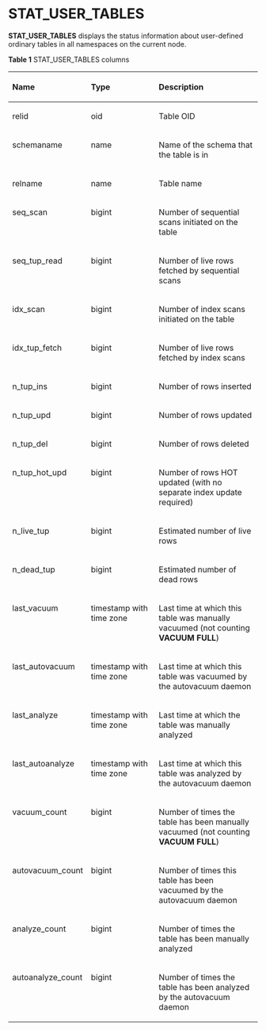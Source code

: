 # STAT\_USER\_TABLES<a name="EN-US_TOPIC_0289900986"></a>

**STAT\_USER\_TABLES**  displays the status information about user-defined ordinary tables in all namespaces on the current node.

**Table  1**  STAT\_USER\_TABLES columns

<a name="en-us_topic_0283137728_en-us_topic_0237122576_table85697355239"></a>
<table><thead align="left"><tr id="en-us_topic_0283137728_en-us_topic_0237122576_row57731335112317"><th class="cellrowborder" valign="top" width="20.150000000000002%" id="mcps1.2.4.1.1"><p id="en-us_topic_0283137728_en-us_topic_0237122576_p577411351232"><a name="en-us_topic_0283137728_en-us_topic_0237122576_p577411351232"></a><a name="en-us_topic_0283137728_en-us_topic_0237122576_p577411351232"></a>Name</p>
</th>
<th class="cellrowborder" valign="top" width="30.61%" id="mcps1.2.4.1.2"><p id="en-us_topic_0283137728_en-us_topic_0237122576_p2077493562313"><a name="en-us_topic_0283137728_en-us_topic_0237122576_p2077493562313"></a><a name="en-us_topic_0283137728_en-us_topic_0237122576_p2077493562313"></a>Type</p>
</th>
<th class="cellrowborder" valign="top" width="49.24%" id="mcps1.2.4.1.3"><p id="en-us_topic_0283137728_en-us_topic_0237122576_p1277493542313"><a name="en-us_topic_0283137728_en-us_topic_0237122576_p1277493542313"></a><a name="en-us_topic_0283137728_en-us_topic_0237122576_p1277493542313"></a>Description</p>
</th>
</tr>
</thead>
<tbody><tr id="en-us_topic_0283137728_en-us_topic_0237122576_row17746359231"><td class="cellrowborder" valign="top" width="20.150000000000002%" headers="mcps1.2.4.1.1 "><p id="en-us_topic_0283137728_en-us_topic_0237122576_p1177443592316"><a name="en-us_topic_0283137728_en-us_topic_0237122576_p1177443592316"></a><a name="en-us_topic_0283137728_en-us_topic_0237122576_p1177443592316"></a>relid</p>
</td>
<td class="cellrowborder" valign="top" width="30.61%" headers="mcps1.2.4.1.2 "><p id="en-us_topic_0283137728_en-us_topic_0237122576_p15775183514230"><a name="en-us_topic_0283137728_en-us_topic_0237122576_p15775183514230"></a><a name="en-us_topic_0283137728_en-us_topic_0237122576_p15775183514230"></a>oid</p>
</td>
<td class="cellrowborder" valign="top" width="49.24%" headers="mcps1.2.4.1.3 "><p id="en-us_topic_0283137728_en-us_topic_0237122576_p57759351230"><a name="en-us_topic_0283137728_en-us_topic_0237122576_p57759351230"></a><a name="en-us_topic_0283137728_en-us_topic_0237122576_p57759351230"></a>Table OID</p>
</td>
</tr>
<tr id="en-us_topic_0283137728_en-us_topic_0237122576_row18775735132320"><td class="cellrowborder" valign="top" width="20.150000000000002%" headers="mcps1.2.4.1.1 "><p id="en-us_topic_0283137728_en-us_topic_0237122576_p67757356238"><a name="en-us_topic_0283137728_en-us_topic_0237122576_p67757356238"></a><a name="en-us_topic_0283137728_en-us_topic_0237122576_p67757356238"></a>schemaname</p>
</td>
<td class="cellrowborder" valign="top" width="30.61%" headers="mcps1.2.4.1.2 "><p id="en-us_topic_0283137728_en-us_topic_0237122576_p14775143552315"><a name="en-us_topic_0283137728_en-us_topic_0237122576_p14775143552315"></a><a name="en-us_topic_0283137728_en-us_topic_0237122576_p14775143552315"></a>name</p>
</td>
<td class="cellrowborder" valign="top" width="49.24%" headers="mcps1.2.4.1.3 "><p id="en-us_topic_0283137728_en-us_topic_0237122576_p2775183520237"><a name="en-us_topic_0283137728_en-us_topic_0237122576_p2775183520237"></a><a name="en-us_topic_0283137728_en-us_topic_0237122576_p2775183520237"></a>Name of the schema that the table is in</p>
</td>
</tr>
<tr id="en-us_topic_0283137728_en-us_topic_0237122576_row197751935162314"><td class="cellrowborder" valign="top" width="20.150000000000002%" headers="mcps1.2.4.1.1 "><p id="en-us_topic_0283137728_en-us_topic_0237122576_p1277663562314"><a name="en-us_topic_0283137728_en-us_topic_0237122576_p1277663562314"></a><a name="en-us_topic_0283137728_en-us_topic_0237122576_p1277663562314"></a>relname</p>
</td>
<td class="cellrowborder" valign="top" width="30.61%" headers="mcps1.2.4.1.2 "><p id="en-us_topic_0283137728_en-us_topic_0237122576_p18776193542310"><a name="en-us_topic_0283137728_en-us_topic_0237122576_p18776193542310"></a><a name="en-us_topic_0283137728_en-us_topic_0237122576_p18776193542310"></a>name</p>
</td>
<td class="cellrowborder" valign="top" width="49.24%" headers="mcps1.2.4.1.3 "><p id="en-us_topic_0283137728_en-us_topic_0237122576_p6776183552311"><a name="en-us_topic_0283137728_en-us_topic_0237122576_p6776183552311"></a><a name="en-us_topic_0283137728_en-us_topic_0237122576_p6776183552311"></a>Table name</p>
</td>
</tr>
<tr id="en-us_topic_0283137728_en-us_topic_0237122576_row3776143516237"><td class="cellrowborder" valign="top" width="20.150000000000002%" headers="mcps1.2.4.1.1 "><p id="en-us_topic_0283137728_en-us_topic_0237122576_p1377633513239"><a name="en-us_topic_0283137728_en-us_topic_0237122576_p1377633513239"></a><a name="en-us_topic_0283137728_en-us_topic_0237122576_p1377633513239"></a>seq_scan</p>
</td>
<td class="cellrowborder" valign="top" width="30.61%" headers="mcps1.2.4.1.2 "><p id="en-us_topic_0283137728_en-us_topic_0237122576_p187761735122319"><a name="en-us_topic_0283137728_en-us_topic_0237122576_p187761735122319"></a><a name="en-us_topic_0283137728_en-us_topic_0237122576_p187761735122319"></a>bigint</p>
</td>
<td class="cellrowborder" valign="top" width="49.24%" headers="mcps1.2.4.1.3 "><p id="en-us_topic_0283137728_en-us_topic_0237122576_p107761235162311"><a name="en-us_topic_0283137728_en-us_topic_0237122576_p107761235162311"></a><a name="en-us_topic_0283137728_en-us_topic_0237122576_p107761235162311"></a>Number of sequential scans initiated on the table</p>
</td>
</tr>
<tr id="en-us_topic_0283137728_en-us_topic_0237122576_row777613572317"><td class="cellrowborder" valign="top" width="20.150000000000002%" headers="mcps1.2.4.1.1 "><p id="en-us_topic_0283137728_en-us_topic_0237122576_p117761735162315"><a name="en-us_topic_0283137728_en-us_topic_0237122576_p117761735162315"></a><a name="en-us_topic_0283137728_en-us_topic_0237122576_p117761735162315"></a>seq_tup_read</p>
</td>
<td class="cellrowborder" valign="top" width="30.61%" headers="mcps1.2.4.1.2 "><p id="en-us_topic_0283137728_en-us_topic_0237122576_p107774359234"><a name="en-us_topic_0283137728_en-us_topic_0237122576_p107774359234"></a><a name="en-us_topic_0283137728_en-us_topic_0237122576_p107774359234"></a>bigint</p>
</td>
<td class="cellrowborder" valign="top" width="49.24%" headers="mcps1.2.4.1.3 "><p id="en-us_topic_0283137728_en-us_topic_0237122576_p677793552320"><a name="en-us_topic_0283137728_en-us_topic_0237122576_p677793552320"></a><a name="en-us_topic_0283137728_en-us_topic_0237122576_p677793552320"></a>Number of live rows fetched by sequential scans</p>
</td>
</tr>
<tr id="en-us_topic_0283137728_en-us_topic_0237122576_row167771235122312"><td class="cellrowborder" valign="top" width="20.150000000000002%" headers="mcps1.2.4.1.1 "><p id="en-us_topic_0283137728_en-us_topic_0237122576_p17771352235"><a name="en-us_topic_0283137728_en-us_topic_0237122576_p17771352235"></a><a name="en-us_topic_0283137728_en-us_topic_0237122576_p17771352235"></a>idx_scan</p>
</td>
<td class="cellrowborder" valign="top" width="30.61%" headers="mcps1.2.4.1.2 "><p id="en-us_topic_0283137728_en-us_topic_0237122576_p1377723511233"><a name="en-us_topic_0283137728_en-us_topic_0237122576_p1377723511233"></a><a name="en-us_topic_0283137728_en-us_topic_0237122576_p1377723511233"></a>bigint</p>
</td>
<td class="cellrowborder" valign="top" width="49.24%" headers="mcps1.2.4.1.3 "><p id="en-us_topic_0283137728_en-us_topic_0237122576_p18778163592315"><a name="en-us_topic_0283137728_en-us_topic_0237122576_p18778163592315"></a><a name="en-us_topic_0283137728_en-us_topic_0237122576_p18778163592315"></a>Number of index scans initiated on the table</p>
</td>
</tr>
<tr id="en-us_topic_0283137728_en-us_topic_0237122576_row277913513231"><td class="cellrowborder" valign="top" width="20.150000000000002%" headers="mcps1.2.4.1.1 "><p id="en-us_topic_0283137728_en-us_topic_0237122576_p37790359238"><a name="en-us_topic_0283137728_en-us_topic_0237122576_p37790359238"></a><a name="en-us_topic_0283137728_en-us_topic_0237122576_p37790359238"></a>idx_tup_fetch</p>
</td>
<td class="cellrowborder" valign="top" width="30.61%" headers="mcps1.2.4.1.2 "><p id="en-us_topic_0283137728_en-us_topic_0237122576_p1577923513231"><a name="en-us_topic_0283137728_en-us_topic_0237122576_p1577923513231"></a><a name="en-us_topic_0283137728_en-us_topic_0237122576_p1577923513231"></a>bigint</p>
</td>
<td class="cellrowborder" valign="top" width="49.24%" headers="mcps1.2.4.1.3 "><p id="en-us_topic_0283137728_en-us_topic_0237122576_p19779183532313"><a name="en-us_topic_0283137728_en-us_topic_0237122576_p19779183532313"></a><a name="en-us_topic_0283137728_en-us_topic_0237122576_p19779183532313"></a>Number of live rows fetched by index scans</p>
</td>
</tr>
<tr id="en-us_topic_0283137728_en-us_topic_0237122576_row117794351231"><td class="cellrowborder" valign="top" width="20.150000000000002%" headers="mcps1.2.4.1.1 "><p id="en-us_topic_0283137728_en-us_topic_0237122576_p11779035152318"><a name="en-us_topic_0283137728_en-us_topic_0237122576_p11779035152318"></a><a name="en-us_topic_0283137728_en-us_topic_0237122576_p11779035152318"></a>n_tup_ins</p>
</td>
<td class="cellrowborder" valign="top" width="30.61%" headers="mcps1.2.4.1.2 "><p id="en-us_topic_0283137728_en-us_topic_0237122576_p1878053511239"><a name="en-us_topic_0283137728_en-us_topic_0237122576_p1878053511239"></a><a name="en-us_topic_0283137728_en-us_topic_0237122576_p1878053511239"></a>bigint</p>
</td>
<td class="cellrowborder" valign="top" width="49.24%" headers="mcps1.2.4.1.3 "><p id="en-us_topic_0283137728_en-us_topic_0237122576_p1078003522314"><a name="en-us_topic_0283137728_en-us_topic_0237122576_p1078003522314"></a><a name="en-us_topic_0283137728_en-us_topic_0237122576_p1078003522314"></a>Number of rows inserted</p>
</td>
</tr>
<tr id="en-us_topic_0283137728_en-us_topic_0237122576_row1578053552318"><td class="cellrowborder" valign="top" width="20.150000000000002%" headers="mcps1.2.4.1.1 "><p id="en-us_topic_0283137728_en-us_topic_0237122576_p1378023562319"><a name="en-us_topic_0283137728_en-us_topic_0237122576_p1378023562319"></a><a name="en-us_topic_0283137728_en-us_topic_0237122576_p1378023562319"></a>n_tup_upd</p>
</td>
<td class="cellrowborder" valign="top" width="30.61%" headers="mcps1.2.4.1.2 "><p id="en-us_topic_0283137728_en-us_topic_0237122576_p1178023552318"><a name="en-us_topic_0283137728_en-us_topic_0237122576_p1178023552318"></a><a name="en-us_topic_0283137728_en-us_topic_0237122576_p1178023552318"></a>bigint</p>
</td>
<td class="cellrowborder" valign="top" width="49.24%" headers="mcps1.2.4.1.3 "><p id="en-us_topic_0283137728_en-us_topic_0237122576_p6780183512233"><a name="en-us_topic_0283137728_en-us_topic_0237122576_p6780183512233"></a><a name="en-us_topic_0283137728_en-us_topic_0237122576_p6780183512233"></a>Number of rows updated</p>
</td>
</tr>
<tr id="en-us_topic_0283137728_en-us_topic_0237122576_row19780173519233"><td class="cellrowborder" valign="top" width="20.150000000000002%" headers="mcps1.2.4.1.1 "><p id="en-us_topic_0283137728_en-us_topic_0237122576_p5780163513231"><a name="en-us_topic_0283137728_en-us_topic_0237122576_p5780163513231"></a><a name="en-us_topic_0283137728_en-us_topic_0237122576_p5780163513231"></a>n_tup_del</p>
</td>
<td class="cellrowborder" valign="top" width="30.61%" headers="mcps1.2.4.1.2 "><p id="en-us_topic_0283137728_en-us_topic_0237122576_p37806356236"><a name="en-us_topic_0283137728_en-us_topic_0237122576_p37806356236"></a><a name="en-us_topic_0283137728_en-us_topic_0237122576_p37806356236"></a>bigint</p>
</td>
<td class="cellrowborder" valign="top" width="49.24%" headers="mcps1.2.4.1.3 "><p id="en-us_topic_0283137728_en-us_topic_0237122576_p77801535132318"><a name="en-us_topic_0283137728_en-us_topic_0237122576_p77801535132318"></a><a name="en-us_topic_0283137728_en-us_topic_0237122576_p77801535132318"></a>Number of rows deleted</p>
</td>
</tr>
<tr id="en-us_topic_0283137728_en-us_topic_0237122576_row177811535152310"><td class="cellrowborder" valign="top" width="20.150000000000002%" headers="mcps1.2.4.1.1 "><p id="en-us_topic_0283137728_en-us_topic_0237122576_p10781435182312"><a name="en-us_topic_0283137728_en-us_topic_0237122576_p10781435182312"></a><a name="en-us_topic_0283137728_en-us_topic_0237122576_p10781435182312"></a>n_tup_hot_upd</p>
</td>
<td class="cellrowborder" valign="top" width="30.61%" headers="mcps1.2.4.1.2 "><p id="en-us_topic_0283137728_en-us_topic_0237122576_p1781153532314"><a name="en-us_topic_0283137728_en-us_topic_0237122576_p1781153532314"></a><a name="en-us_topic_0283137728_en-us_topic_0237122576_p1781153532314"></a>bigint</p>
</td>
<td class="cellrowborder" valign="top" width="49.24%" headers="mcps1.2.4.1.3 "><p id="en-us_topic_0283137728_en-us_topic_0237122576_p178183519235"><a name="en-us_topic_0283137728_en-us_topic_0237122576_p178183519235"></a><a name="en-us_topic_0283137728_en-us_topic_0237122576_p178183519235"></a>Number of rows HOT updated (with no separate index update required)</p>
</td>
</tr>
<tr id="en-us_topic_0283137728_en-us_topic_0237122576_row14781935182315"><td class="cellrowborder" valign="top" width="20.150000000000002%" headers="mcps1.2.4.1.1 "><p id="en-us_topic_0283137728_en-us_topic_0237122576_p3781153572314"><a name="en-us_topic_0283137728_en-us_topic_0237122576_p3781153572314"></a><a name="en-us_topic_0283137728_en-us_topic_0237122576_p3781153572314"></a>n_live_tup</p>
</td>
<td class="cellrowborder" valign="top" width="30.61%" headers="mcps1.2.4.1.2 "><p id="en-us_topic_0283137728_en-us_topic_0237122576_p1878119354235"><a name="en-us_topic_0283137728_en-us_topic_0237122576_p1878119354235"></a><a name="en-us_topic_0283137728_en-us_topic_0237122576_p1878119354235"></a>bigint</p>
</td>
<td class="cellrowborder" valign="top" width="49.24%" headers="mcps1.2.4.1.3 "><p id="en-us_topic_0283137728_en-us_topic_0237122576_p97811535152312"><a name="en-us_topic_0283137728_en-us_topic_0237122576_p97811535152312"></a><a name="en-us_topic_0283137728_en-us_topic_0237122576_p97811535152312"></a>Estimated number of live rows</p>
</td>
</tr>
<tr id="en-us_topic_0283137728_en-us_topic_0237122576_row47811235102310"><td class="cellrowborder" valign="top" width="20.150000000000002%" headers="mcps1.2.4.1.1 "><p id="en-us_topic_0283137728_en-us_topic_0237122576_p1978143514233"><a name="en-us_topic_0283137728_en-us_topic_0237122576_p1978143514233"></a><a name="en-us_topic_0283137728_en-us_topic_0237122576_p1978143514233"></a>n_dead_tup</p>
</td>
<td class="cellrowborder" valign="top" width="30.61%" headers="mcps1.2.4.1.2 "><p id="en-us_topic_0283137728_en-us_topic_0237122576_p478253572318"><a name="en-us_topic_0283137728_en-us_topic_0237122576_p478253572318"></a><a name="en-us_topic_0283137728_en-us_topic_0237122576_p478253572318"></a>bigint</p>
</td>
<td class="cellrowborder" valign="top" width="49.24%" headers="mcps1.2.4.1.3 "><p id="en-us_topic_0283137728_en-us_topic_0237122576_p157827353234"><a name="en-us_topic_0283137728_en-us_topic_0237122576_p157827353234"></a><a name="en-us_topic_0283137728_en-us_topic_0237122576_p157827353234"></a>Estimated number of dead rows</p>
</td>
</tr>
<tr id="en-us_topic_0283137728_en-us_topic_0237122576_row77821635202315"><td class="cellrowborder" valign="top" width="20.150000000000002%" headers="mcps1.2.4.1.1 "><p id="en-us_topic_0283137728_en-us_topic_0237122576_p57821135142317"><a name="en-us_topic_0283137728_en-us_topic_0237122576_p57821135142317"></a><a name="en-us_topic_0283137728_en-us_topic_0237122576_p57821135142317"></a>last_vacuum</p>
</td>
<td class="cellrowborder" valign="top" width="30.61%" headers="mcps1.2.4.1.2 "><p id="en-us_topic_0283137728_en-us_topic_0237122576_p17825351234"><a name="en-us_topic_0283137728_en-us_topic_0237122576_p17825351234"></a><a name="en-us_topic_0283137728_en-us_topic_0237122576_p17825351234"></a>timestamp with time zone</p>
</td>
<td class="cellrowborder" valign="top" width="49.24%" headers="mcps1.2.4.1.3 "><p id="en-us_topic_0283137728_en-us_topic_0237122576_p1678213502313"><a name="en-us_topic_0283137728_en-us_topic_0237122576_p1678213502313"></a><a name="en-us_topic_0283137728_en-us_topic_0237122576_p1678213502313"></a>Last time at which this table was manually vacuumed (not counting <strong id="en-us_topic_0283137728_b398415154224"><a name="en-us_topic_0283137728_b398415154224"></a><a name="en-us_topic_0283137728_b398415154224"></a>VACUUM FULL</strong>)</p>
</td>
</tr>
<tr id="en-us_topic_0283137728_en-us_topic_0237122576_row20782183510235"><td class="cellrowborder" valign="top" width="20.150000000000002%" headers="mcps1.2.4.1.1 "><p id="en-us_topic_0283137728_en-us_topic_0237122576_p107822355237"><a name="en-us_topic_0283137728_en-us_topic_0237122576_p107822355237"></a><a name="en-us_topic_0283137728_en-us_topic_0237122576_p107822355237"></a>last_autovacuum</p>
</td>
<td class="cellrowborder" valign="top" width="30.61%" headers="mcps1.2.4.1.2 "><p id="en-us_topic_0283137728_en-us_topic_0237122576_p57821335152316"><a name="en-us_topic_0283137728_en-us_topic_0237122576_p57821335152316"></a><a name="en-us_topic_0283137728_en-us_topic_0237122576_p57821335152316"></a>timestamp with time zone</p>
</td>
<td class="cellrowborder" valign="top" width="49.24%" headers="mcps1.2.4.1.3 "><p id="en-us_topic_0283137728_en-us_topic_0237122576_p117821535102314"><a name="en-us_topic_0283137728_en-us_topic_0237122576_p117821535102314"></a><a name="en-us_topic_0283137728_en-us_topic_0237122576_p117821535102314"></a>Last time at which this table was vacuumed by the autovacuum daemon</p>
</td>
</tr>
<tr id="en-us_topic_0283137728_en-us_topic_0237122576_row47831635102317"><td class="cellrowborder" valign="top" width="20.150000000000002%" headers="mcps1.2.4.1.1 "><p id="en-us_topic_0283137728_en-us_topic_0237122576_p177831235122312"><a name="en-us_topic_0283137728_en-us_topic_0237122576_p177831235122312"></a><a name="en-us_topic_0283137728_en-us_topic_0237122576_p177831235122312"></a>last_analyze</p>
</td>
<td class="cellrowborder" valign="top" width="30.61%" headers="mcps1.2.4.1.2 "><p id="en-us_topic_0283137728_en-us_topic_0237122576_p10783133572317"><a name="en-us_topic_0283137728_en-us_topic_0237122576_p10783133572317"></a><a name="en-us_topic_0283137728_en-us_topic_0237122576_p10783133572317"></a>timestamp with time zone</p>
</td>
<td class="cellrowborder" valign="top" width="49.24%" headers="mcps1.2.4.1.3 "><p id="en-us_topic_0283137728_en-us_topic_0237122576_p1478313350232"><a name="en-us_topic_0283137728_en-us_topic_0237122576_p1478313350232"></a><a name="en-us_topic_0283137728_en-us_topic_0237122576_p1478313350232"></a>Last time at which the table was manually analyzed</p>
</td>
</tr>
<tr id="en-us_topic_0283137728_en-us_topic_0237122576_row157836356238"><td class="cellrowborder" valign="top" width="20.150000000000002%" headers="mcps1.2.4.1.1 "><p id="en-us_topic_0283137728_en-us_topic_0237122576_p14783123515230"><a name="en-us_topic_0283137728_en-us_topic_0237122576_p14783123515230"></a><a name="en-us_topic_0283137728_en-us_topic_0237122576_p14783123515230"></a>last_autoanalyze</p>
</td>
<td class="cellrowborder" valign="top" width="30.61%" headers="mcps1.2.4.1.2 "><p id="en-us_topic_0283137728_en-us_topic_0237122576_p47831635162316"><a name="en-us_topic_0283137728_en-us_topic_0237122576_p47831635162316"></a><a name="en-us_topic_0283137728_en-us_topic_0237122576_p47831635162316"></a>timestamp with time zone</p>
</td>
<td class="cellrowborder" valign="top" width="49.24%" headers="mcps1.2.4.1.3 "><p id="en-us_topic_0283137728_en-us_topic_0237122576_p17784635182315"><a name="en-us_topic_0283137728_en-us_topic_0237122576_p17784635182315"></a><a name="en-us_topic_0283137728_en-us_topic_0237122576_p17784635182315"></a>Last time at which this table was analyzed by the autovacuum daemon</p>
</td>
</tr>
<tr id="en-us_topic_0283137728_en-us_topic_0237122576_row5784203502315"><td class="cellrowborder" valign="top" width="20.150000000000002%" headers="mcps1.2.4.1.1 "><p id="en-us_topic_0283137728_en-us_topic_0237122576_p1078463510234"><a name="en-us_topic_0283137728_en-us_topic_0237122576_p1078463510234"></a><a name="en-us_topic_0283137728_en-us_topic_0237122576_p1078463510234"></a>vacuum_count</p>
</td>
<td class="cellrowborder" valign="top" width="30.61%" headers="mcps1.2.4.1.2 "><p id="en-us_topic_0283137728_en-us_topic_0237122576_p20784203516236"><a name="en-us_topic_0283137728_en-us_topic_0237122576_p20784203516236"></a><a name="en-us_topic_0283137728_en-us_topic_0237122576_p20784203516236"></a>bigint</p>
</td>
<td class="cellrowborder" valign="top" width="49.24%" headers="mcps1.2.4.1.3 "><p id="en-us_topic_0283137728_en-us_topic_0237122576_p9784535152312"><a name="en-us_topic_0283137728_en-us_topic_0237122576_p9784535152312"></a><a name="en-us_topic_0283137728_en-us_topic_0237122576_p9784535152312"></a>Number of times the table has been manually vacuumed (not counting <strong id="en-us_topic_0283137728_b2345182622217"><a name="en-us_topic_0283137728_b2345182622217"></a><a name="en-us_topic_0283137728_b2345182622217"></a>VACUUM FULL</strong>)</p>
</td>
</tr>
<tr id="en-us_topic_0283137728_en-us_topic_0237122576_row27841135142319"><td class="cellrowborder" valign="top" width="20.150000000000002%" headers="mcps1.2.4.1.1 "><p id="en-us_topic_0283137728_en-us_topic_0237122576_p6784173512317"><a name="en-us_topic_0283137728_en-us_topic_0237122576_p6784173512317"></a><a name="en-us_topic_0283137728_en-us_topic_0237122576_p6784173512317"></a>autovacuum_count</p>
</td>
<td class="cellrowborder" valign="top" width="30.61%" headers="mcps1.2.4.1.2 "><p id="en-us_topic_0283137728_en-us_topic_0237122576_p207841335102310"><a name="en-us_topic_0283137728_en-us_topic_0237122576_p207841335102310"></a><a name="en-us_topic_0283137728_en-us_topic_0237122576_p207841335102310"></a>bigint</p>
</td>
<td class="cellrowborder" valign="top" width="49.24%" headers="mcps1.2.4.1.3 "><p id="en-us_topic_0283137728_en-us_topic_0237122576_p678410351233"><a name="en-us_topic_0283137728_en-us_topic_0237122576_p678410351233"></a><a name="en-us_topic_0283137728_en-us_topic_0237122576_p678410351233"></a>Number of times this table has been vacuumed by the autovacuum daemon</p>
</td>
</tr>
<tr id="en-us_topic_0283137728_en-us_topic_0237122576_row178423512319"><td class="cellrowborder" valign="top" width="20.150000000000002%" headers="mcps1.2.4.1.1 "><p id="en-us_topic_0283137728_en-us_topic_0237122576_p878410355239"><a name="en-us_topic_0283137728_en-us_topic_0237122576_p878410355239"></a><a name="en-us_topic_0283137728_en-us_topic_0237122576_p878410355239"></a>analyze_count</p>
</td>
<td class="cellrowborder" valign="top" width="30.61%" headers="mcps1.2.4.1.2 "><p id="en-us_topic_0283137728_en-us_topic_0237122576_p107851835102314"><a name="en-us_topic_0283137728_en-us_topic_0237122576_p107851835102314"></a><a name="en-us_topic_0283137728_en-us_topic_0237122576_p107851835102314"></a>bigint</p>
</td>
<td class="cellrowborder" valign="top" width="49.24%" headers="mcps1.2.4.1.3 "><p id="en-us_topic_0283137728_en-us_topic_0237122576_p117851435172314"><a name="en-us_topic_0283137728_en-us_topic_0237122576_p117851435172314"></a><a name="en-us_topic_0283137728_en-us_topic_0237122576_p117851435172314"></a>Number of times the table has been manually analyzed</p>
</td>
</tr>
<tr id="en-us_topic_0283137728_en-us_topic_0237122576_row478513552317"><td class="cellrowborder" valign="top" width="20.150000000000002%" headers="mcps1.2.4.1.1 "><p id="en-us_topic_0283137728_en-us_topic_0237122576_p16785103542317"><a name="en-us_topic_0283137728_en-us_topic_0237122576_p16785103542317"></a><a name="en-us_topic_0283137728_en-us_topic_0237122576_p16785103542317"></a>autoanalyze_count</p>
</td>
<td class="cellrowborder" valign="top" width="30.61%" headers="mcps1.2.4.1.2 "><p id="en-us_topic_0283137728_en-us_topic_0237122576_p17853357234"><a name="en-us_topic_0283137728_en-us_topic_0237122576_p17853357234"></a><a name="en-us_topic_0283137728_en-us_topic_0237122576_p17853357234"></a>bigint</p>
</td>
<td class="cellrowborder" valign="top" width="49.24%" headers="mcps1.2.4.1.3 "><p id="en-us_topic_0283137728_en-us_topic_0237122576_p17785835182311"><a name="en-us_topic_0283137728_en-us_topic_0237122576_p17785835182311"></a><a name="en-us_topic_0283137728_en-us_topic_0237122576_p17785835182311"></a>Number of times the table has been analyzed by the autovacuum daemon</p>
</td>
</tr>
</tbody>
</table>

